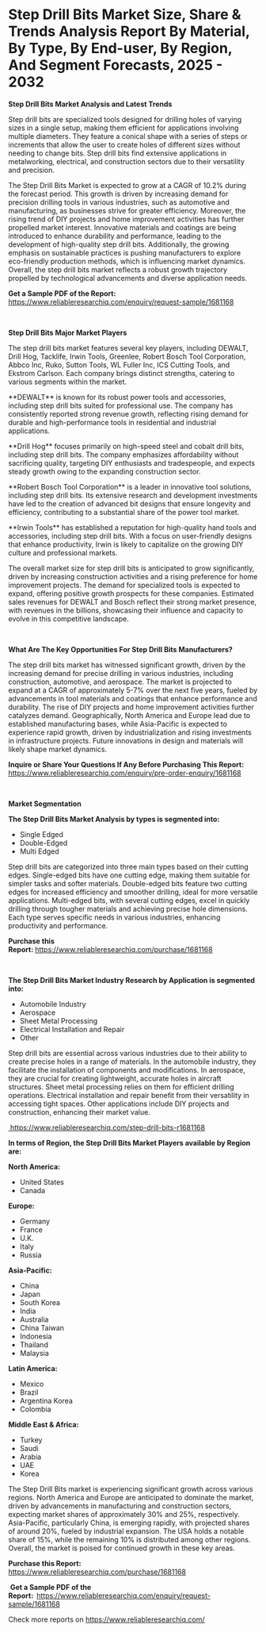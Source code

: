 <p><h1>Step Drill Bits Market Size, Share & Trends Analysis Report By Material, By Type, By End-user, By Region, And Segment Forecasts, 2025 - 2032</h1></p><p><strong>Step Drill Bits Market Analysis and Latest Trends</strong></p>
<p><p>Step drill bits are specialized tools designed for drilling holes of varying sizes in a single setup, making them efficient for applications involving multiple diameters. They feature a conical shape with a series of steps or increments that allow the user to create holes of different sizes without needing to change bits. Step drill bits find extensive applications in metalworking, electrical, and construction sectors due to their versatility and precision.</p><p>The Step Drill Bits Market is expected to grow at a CAGR of 10.2% during the forecast period. This growth is driven by increasing demand for precision drilling tools in various industries, such as automotive and manufacturing, as businesses strive for greater efficiency. Moreover, the rising trend of DIY projects and home improvement activities has further propelled market interest. Innovative materials and coatings are being introduced to enhance durability and performance, leading to the development of high-quality step drill bits. Additionally, the growing emphasis on sustainable practices is pushing manufacturers to explore eco-friendly production methods, which is influencing market dynamics. Overall, the step drill bits market reflects a robust growth trajectory propelled by technological advancements and diverse application needs.</p></p>
<p><strong>Get a Sample PDF of the Report:&nbsp;</strong> <a href="https://www.reliableresearchiq.com/enquiry/request-sample/1681168?utm_campaign=3026&utm_medium=2&utm_source=Github&utm_content=ia&utm_term=08042025&utm_id=step-drill-bits">https://www.reliableresearchiq.com/enquiry/request-sample/1681168</a></p>
<p>&nbsp;</p>
<p><strong>Step Drill Bits Major Market Players</strong></p>
<p><p>The step drill bits market features several key players, including DEWALT, Drill Hog, Tacklife, Irwin Tools, Greenlee, Robert Bosch Tool Corporation, Abbco Inc, Ruko, Sutton Tools, WL Fuller Inc, ICS Cutting Tools, and Ekstrom Carlson. Each company brings distinct strengths, catering to various segments within the market.</p><p>**DEWALT** is known for its robust power tools and accessories, including step drill bits suited for professional use. The company has consistently reported strong revenue growth, reflecting rising demand for durable and high-performance tools in residential and industrial applications.</p><p>**Drill Hog** focuses primarily on high-speed steel and cobalt drill bits, including step drill bits. The company emphasizes affordability without sacrificing quality, targeting DIY enthusiasts and tradespeople, and expects steady growth owing to the expanding construction sector.</p><p>**Robert Bosch Tool Corporation** is a leader in innovative tool solutions, including step drill bits. Its extensive research and development investments have led to the creation of advanced bit designs that ensure longevity and efficiency, contributing to a substantial share of the power tool market.</p><p>**Irwin Tools** has established a reputation for high-quality hand tools and accessories, including step drill bits. With a focus on user-friendly designs that enhance productivity, Irwin is likely to capitalize on the growing DIY culture and professional markets.</p><p>The overall market size for step drill bits is anticipated to grow significantly, driven by increasing construction activities and a rising preference for home improvement projects. The demand for specialized tools is expected to expand, offering positive growth prospects for these companies. Estimated sales revenues for DEWALT and Bosch reflect their strong market presence, with revenues in the billions, showcasing their influence and capacity to evolve in this competitive landscape.</p></p>
<p>&nbsp;</p>
<p><strong>What Are The Key Opportunities For Step Drill Bits Manufacturers?</strong></p>
<p><p>The step drill bits market has witnessed significant growth, driven by the increasing demand for precise drilling in various industries, including construction, automotive, and aerospace. The market is projected to expand at a CAGR of approximately 5-7% over the next five years, fueled by advancements in tool materials and coatings that enhance performance and durability. The rise of DIY projects and home improvement activities further catalyzes demand. Geographically, North America and Europe lead due to established manufacturing bases, while Asia-Pacific is expected to experience rapid growth, driven by industrialization and rising investments in infrastructure projects. Future innovations in design and materials will likely shape market dynamics.</p></p>
<p><strong>Inquire or Share Your Questions If Any Before Purchasing This Report:</strong> <a href="https://www.reliableresearchiq.com/enquiry/pre-order-enquiry/1681168?utm_campaign=3026&utm_medium=2&utm_source=Github&utm_content=ia&utm_term=08042025&utm_id=step-drill-bits">https://www.reliableresearchiq.com/enquiry/pre-order-enquiry/1681168</a></p>
<p>&nbsp;</p>
<p><strong>Market Segmentation</strong></p>
<p><strong>The Step Drill Bits Market Analysis by types is segmented into:</strong></p>
<p><ul><li>Single Edged</li><li>Double-Edged</li><li>Multi Edged</li></ul></p>
<p><p>Step drill bits are categorized into three main types based on their cutting edges. Single-edged bits have one cutting edge, making them suitable for simpler tasks and softer materials. Double-edged bits feature two cutting edges for increased efficiency and smoother drilling, ideal for more versatile applications. Multi-edged bits, with several cutting edges, excel in quickly drilling through tougher materials and achieving precise hole dimensions. Each type serves specific needs in various industries, enhancing productivity and performance.</p></p>
<p><strong>Purchase this Report:&nbsp;</strong><a href="https://www.reliableresearchiq.com/purchase/1681168?utm_campaign=3026&utm_medium=2&utm_source=Github&utm_content=ia&utm_term=08042025&utm_id=step-drill-bits">https://www.reliableresearchiq.com/purchase/1681168</a></p>
<p>&nbsp;</p>
<p><strong>The Step Drill Bits Market Industry Research by Application is segmented into:</strong></p>
<p><ul><li>Automobile Industry</li><li>Aerospace</li><li>Sheet Metal Processing</li><li>Electrical Installation and Repair</li><li>Other</li></ul></p>
<p><p>Step drill bits are essential across various industries due to their ability to create precise holes in a range of materials. In the automobile industry, they facilitate the installation of components and modifications. In aerospace, they are crucial for creating lightweight, accurate holes in aircraft structures. Sheet metal processing relies on them for efficient drilling operations. Electrical installation and repair benefit from their versatility in accessing tight spaces. Other applications include DIY projects and construction, enhancing their market value.</p></p>
<p><a href="https://www.reliableresearchiq.com/step-drill-bits-r1681168?utm_campaign=3026&utm_medium=2&utm_source=Github&utm_content=ia&utm_term=08042025&utm_id=step-drill-bits">&nbsp;https://www.reliableresearchiq.com/step-drill-bits-r1681168</a></p>
<p><strong>In terms of Region, the Step Drill Bits Market Players available by Region are:</strong></p>
<p>
    <p> <strong> North America: </strong>
        <ul>
            <li>United States</li>
            <li>Canada</li>
        </ul>
        </p> 
    <p> <strong> Europe: </strong>
        <ul>
            <li>Germany</li>
            <li>France</li>
            <li>U.K.</li>
            <li>Italy</li>
            <li>Russia</li>
        </ul>
        </p> 
    <p> <strong> Asia-Pacific: </strong>
        <ul>
            <li>China</li>
            <li>Japan</li>
            <li>South Korea</li>
            <li>India</li>
            <li>Australia</li>
            <li>China Taiwan</li>
            <li>Indonesia</li>
            <li>Thailand</li>
            <li>Malaysia</li>
        </ul>
        </p> 
    <p> <strong> Latin America: </strong>
        <ul>
            <li>Mexico</li>
            <li>Brazil</li>
            <li>Argentina Korea</li>
            <li>Colombia</li>
        </ul>
        </p> 
    <p> <strong> Middle East & Africa: </strong>
        <ul>
            <li>Turkey</li>
            <li>Saudi</li>
            <li>Arabia</li>
            <li>UAE</li>
            <li>Korea</li>
        </ul>
    </p>
    </p>
<p><p>The Step Drill Bits market is experiencing significant growth across various regions. North America and Europe are anticipated to dominate the market, driven by advancements in manufacturing and construction sectors, expecting market shares of approximately 30% and 25%, respectively. Asia-Pacific, particularly China, is emerging rapidly, with projected shares of around 20%, fueled by industrial expansion. The USA holds a notable share of 15%, while the remaining 10% is distributed among other regions. Overall, the market is poised for continued growth in these key areas.</p></p>
<p><strong>Purchase this Report: </strong><a href="https://www.reliableresearchiq.com/purchase/1681168?utm_campaign=3026&utm_medium=2&utm_source=Github&utm_content=ia&utm_term=08042025&utm_id=step-drill-bits">https://www.reliableresearchiq.com/purchase/1681168</a></p>
<p>&nbsp;<strong>Get a Sample PDF of the Report:&nbsp;&nbsp;</strong><a href="https://www.reliableresearchiq.com/enquiry/request-sample/1681168?utm_campaign=3026&utm_medium=2&utm_source=Github&utm_content=ia&utm_term=08042025&utm_id=step-drill-bits">https://www.reliableresearchiq.com/enquiry/request-sample/1681168</a></p>
<p><strong></strong></p>
<p>Check more reports on <a href="https://www.reliableresearchiq.com/?utm_campaign=3026&utm_medium=2&utm_source=Github&utm_content=ia&utm_term=08042025&utm_id=step-drill-bits">https://www.reliableresearchiq.com/</a></p>